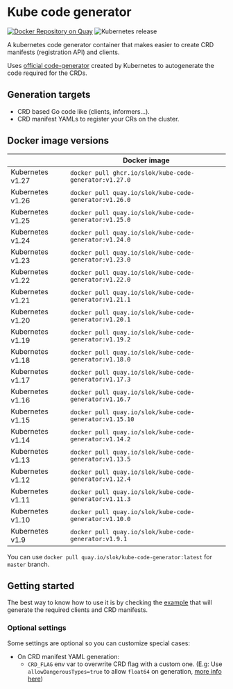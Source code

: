 # Kube code generator

[![Docker Repository on Quay](https://quay.io/repository/slok/kube-code-generator/status "Docker Repository on Quay")](https://quay.io/repository/slok/kube-code-generator)
![Kubernetes release](https://img.shields.io/badge/Kubernetes-v1.27-green?logo=Kubernetes&style=flat&color=326CE5&logoColor=white)

A kubernetes code generator container that makes easier to create CRD manifests (registration API) and clients.

Uses [official code-generator](https://github.com/kubernetes/code-generator) created by Kubernetes to autogenerate the code required for the CRDs.

## Generation targets

- CRD based Go code like (clients, informers...).
- CRD manifest YAMLs to register your CRs on the cluster.

## Docker image versions

|                  | Docker image                                            |
| ---------------- | ------------------------------------------------------- |
| Kubernetes v1.27 | `docker pull ghcr.io/slok/kube-code-generator:v1.27.0`  |
| Kubernetes v1.26 | `docker pull quay.io/slok/kube-code-generator:v1.26.0`  |
| Kubernetes v1.25 | `docker pull quay.io/slok/kube-code-generator:v1.25.0`  |
| Kubernetes v1.24 | `docker pull quay.io/slok/kube-code-generator:v1.24.0`  |
| Kubernetes v1.23 | `docker pull quay.io/slok/kube-code-generator:v1.23.0`  |
| Kubernetes v1.22 | `docker pull quay.io/slok/kube-code-generator:v1.22.0`  |
| Kubernetes v1.21 | `docker pull quay.io/slok/kube-code-generator:v1.21.1`  |
| Kubernetes v1.20 | `docker pull quay.io/slok/kube-code-generator:v1.20.1`  |
| Kubernetes v1.19 | `docker pull quay.io/slok/kube-code-generator:v1.19.2`  |
| Kubernetes v1.18 | `docker pull quay.io/slok/kube-code-generator:v1.18.0`  |
| Kubernetes v1.17 | `docker pull quay.io/slok/kube-code-generator:v1.17.3`  |
| Kubernetes v1.16 | `docker pull quay.io/slok/kube-code-generator:v1.16.7`  |
| Kubernetes v1.15 | `docker pull quay.io/slok/kube-code-generator:v1.15.10` |
| Kubernetes v1.14 | `docker pull quay.io/slok/kube-code-generator:v1.14.2`  |
| Kubernetes v1.13 | `docker pull quay.io/slok/kube-code-generator:v1.13.5`  |
| Kubernetes v1.12 | `docker pull quay.io/slok/kube-code-generator:v1.12.4`  |
| Kubernetes v1.11 | `docker pull quay.io/slok/kube-code-generator:v1.11.3`  |
| Kubernetes v1.10 | `docker pull quay.io/slok/kube-code-generator:v1.10.0`  |
| Kubernetes v1.9  | `docker pull quay.io/slok/kube-code-generator:v1.9.1`   |

You can use `docker pull quay.io/slok/kube-code-generator:latest` for `master` branch.

## Getting started

The best way to know how to use it is by checking the [example](example/) that will generate the required clients and CRD manifests.

### Optional settings

Some settings are optional so you can customize special cases:

- On CRD manifest YAML generation:
  - `CRD_FLAG` env var to overwrite CRD flag with a custom one. (E.g: Use `allowDangerousTypes=true` to allow `float64` on generation, [more info here][unsecure-float64])

[unsecure-float64]: https://github.com/kubernetes-sigs/controller-tools/issues/245

